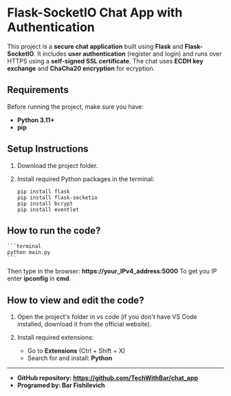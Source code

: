 # Flask-SocketIO Chat App with Authentication

This project is a **secure chat application** built using **Flask** and **Flask-SocketIO**. 
It includes **user authentication** (register and login) and runs over HTTPS using a **self-signed SSL certificate**. 
The chat uses **ECDH key exchange** and **ChaCha20 encryption** for ecryption.


## Requirements

Before running the project, make sure you have:

- **Python 3.11+**
- **pip**


## Setup Instructions

1. Download the project folder.

2. Install required Python packages in the terminal:

    ```terminal
    pip install flask
    pip install flask-socketio
    pip install bcrypt
    pip install eventlet
    ```


## How to run the code?

    ```terminal
    python main.py
    ```

Then type in the browser: **https://your_IPv4_address:5000**
To get you IP enter **ipconfig** in **cmd**.


## How to view and edit the code?

1. Open the project's folder in vs code (if you don't have VS Code installed, download it from the official website).

2. Install required extensions:
    - Go to **Extensions** (Ctrl + Shift + X)
    - Search for and install: **Python**

---

- **GitHub repository: https://github.com/TechWithBar/chat_app**
- **Programed by: Bar Fishilevich**